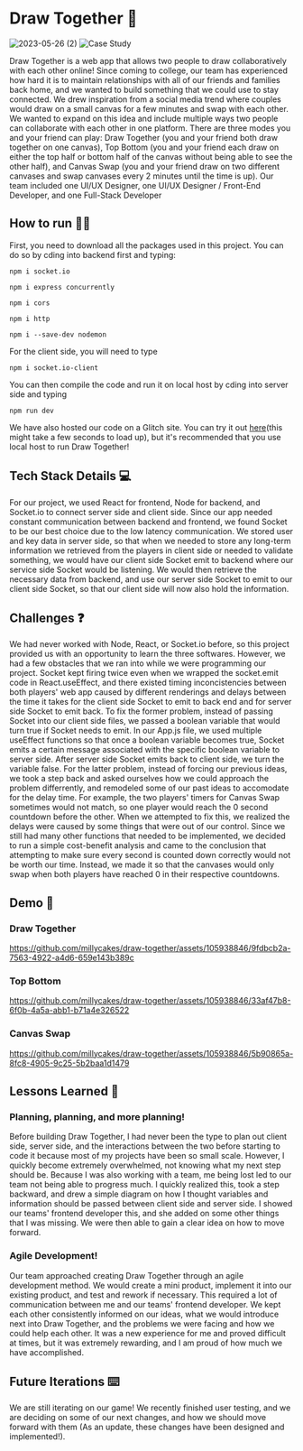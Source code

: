 # Draw Together :art: 
![2023-05-26 (2)](https://github.com/millycakes/draw-together/assets/105938846/eb21d9e4-65c1-45cb-bd67-a525be1aa1d5)
![Case Study](https://www.hanjenna.com/#/draw-together)

Draw Together is a web app that allows two people to draw collaboratively with each other online! Since coming to college, our team has experienced how hard it is to maintain relationships with all of our friends and families back home, and we wanted to build something that we could use to stay connected. We drew inspiration from a social media trend where couples would draw on a small canvas for a few minutes and swap with each other. We wanted to expand on this idea and include multiple ways two people can collaborate with each other in one platform. There are three modes you and your friend can play: Draw Together (you and your friend both draw together on one canvas), Top Bottom (you and your friend each draw on either the top half or bottom half of the canvas without being able to see the other half), and Canvas Swap (you and your friend draw on two different canvases and swap canvases every 2 minutes until the time is up). Our team included one UI/UX Designer, one UI/UX Designer / Front-End Developer, and one Full-Stack Developer


## How to run :woman_technologist: 
First, you need to download all the packages used in this project. You can do so by cding into backend first and typing:

`npm i socket.io`

`npm i express concurrently`

`npm i cors`

`npm i http`

`npm i --save-dev nodemon`

For the client side, you will need to type

`npm i socket.io-client`

You can then compile the code and run it on local host by cding into server side and typing

`npm run dev`

We have also hosted our code on a Glitch site. You can try it out [here](https://fine-outgoing-hornet.glitch.me/)(this might take a few seconds to load up), but it's recommended that you use local host to run Draw Together!

## Tech Stack Details :computer: 
For our project, we used React for frontend, Node for backend, and Socket.io to connect server side and client side. Since our app needed constant communication between backend and frontend, we found Socket to be our best choice due to the low latency communication. We stored user and key data in server side, so that when we needed to store any long-term information we retrieved from the players in client side or needed to validate something, we would have our client side Socket emit to backend where our service side Socket would be listening. We would then retrieve the necessary data from backend, and use our server side Socket to emit to our client side Socket, so that our client side will now also hold the information. 

## Challenges :question: 
We had never worked with Node, React, or Socket.io before, so this project provided us with an opportunity to learn the three softwares. However, we had a few obstacles that we ran into while we were programming our project. Socket kept firing twice even when we wrapped the socket.emit code in React.useEffect, and there existed timing inconcistencies between both players' web app caused by different renderings and delays between the time it takes for the client side Socket to emit to back end and for server side Socket to emit back. To fix the former problem, instead of passing Socket into our client side files, we passed a boolean variable that would turn true if Socket needs to emit. In our App.js file, we used multiple useEffect functions so that once a boolean variable becomes true, Socket emits a certain message associated with the specific boolean variable to server side. After server side Socket emits back to client side, we turn the variable false. For the latter problem, instead of forcing our previous ideas, we took a step back and asked ourselves how we could approach the problem differrently, and remodeled some of our past ideas to accomodate for the delay time. For example, the two players' timers for Canvas Swap sometimes would not match, so one player would reach the 0 second countdown before the other. When we attempted to fix this, we realized the delays were caused by some things that were out of our control. Since we still had many other functions that needed to be implemented, we decided to run a simple cost-benefit analysis and came to the conclusion that attempting to make sure every second is counted down correctly would not be worth our time. Instead, we made it so that the canvases would only swap when both players have reached 0 in their respective countdowns.

## Demo :popcorn: 

### Draw Together

https://github.com/millycakes/draw-together/assets/105938846/9fdbcb2a-7563-4922-a4d6-659e143b389c

### Top Bottom

https://github.com/millycakes/draw-together/assets/105938846/33af47b8-6f0b-4a5a-abb1-b71a4e326522


### Canvas Swap

https://github.com/millycakes/draw-together/assets/105938846/5b90865a-8fc8-4905-9c25-5b2baa1d1479

## Lessons Learned :thought_balloon: 
### Planning, planning, and more planning!
Before building Draw Together, I had never been the type to plan out client side, server side, and the interactions between the two before starting to code it because most of my projects have been so small scale. However, I quickly become extremely overwhelmed, not knowing what my next step should be. Because I was also working with a team, me being lost led to our team not being able to progress much. I quickly realized this, took a step backward, and drew a simple diagram on how I thought variables and information should be passed between client side and server side. I showed our teams' frontend developer this, and she added on some other things that I was missing. We were then able to gain a clear idea on how to move forward.

### Agile Development!
Our team approached creating Draw Together through an agile development method. We would create a mini product, implement it into our existing product, and test and rework if necessary. This required a lot of communication between me and our teams' frontend developer. We kept each other consistently informed on our ideas, what we would introduce next into Draw Together, and the problems we were facing and how we could help each other. It was a new experience for me and proved difficult at times, but it was extremely rewarding, and I am proud of how much we have accomplished.

## Future Iterations :keyboard:  
We are still iterating on our game! We recently finished user testing, and we are deciding on some of our next changes, and how we should move forward with them (As an update, these changes have been designed and implemented!). 
